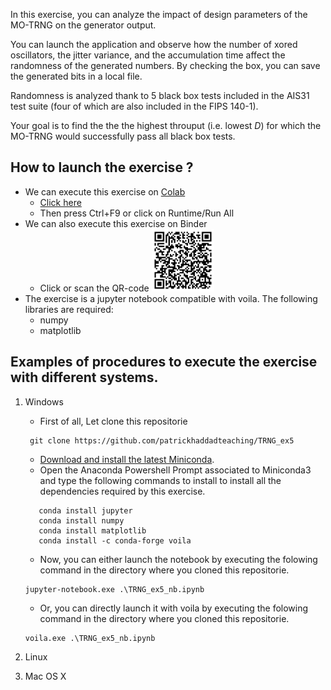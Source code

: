 In this exercise, you can analyze the impact of design parameters of the MO-TRNG on the generator output. 

You can launch the application and observe how the number of xored oscillators, the jitter variance, and the accumulation time affect the randomness of the generated numbers. 
By checking the box, you can save the generated bits in a local file.

Randomness is analyzed thank to 5 black box tests included in the AIS31 test suite (four of which are also included in the FIPS 140-1).

Your goal is to find the the the highest throuput (i.e. lowest $D$) for which the MO-TRNG would successfully pass all black box tests.

## How to launch the exercise ?
* We can execute this exercise on [Colab](https://colab.research.google.com/github/patrickhaddadteaching/TRNG_ex5/blob/main/TRNG_ex5_nb.ipynb)
    * [Click here](https://colab.research.google.com/github/patrickhaddadteaching/TRNG_ex5/blob/main/TRNG_ex5_nb.ipynb)
    * Then press Ctrl+F9 or click on Runtime/Run All
* We can also execute this exercise on Binder
    * Click or scan the QR-code <a href="[https://mybinder.org/v2/gh/patrickhaddadteaching/paramt1/main?urlpath=voila%2Frender%2Fparamt1
_binder.ipynb](https://mybinder.org/v2/gh/patrickhaddadteaching/TRNG_ex5/main?urlpath=voila%2Frender%2FTRNG_ex5_nb.ipynb)"><img src="qr-code-TRNG_ex5.png" style="width:100px;height:100px;"></a>
* The exercise is a jupyter notebook compatible with voila.
The following libraries are required:
    * numpy
    * matplotlib
## Examples of procedures to execute the exercise with different systems.
1. Windows
    * First of all, Let clone this repositorie
    ```
     git clone https://github.com/patrickhaddadteaching/TRNG_ex5
    ```
    * [Download and install the latest Miniconda](https://docs.conda.io/en/latest/miniconda.html#latest-miniconda-installer-links).
    * Open the Anaconda Powershell Prompt associated to Miniconda3 and type the following commands to install  to install all the dependencies required by this exercise.
     ```
        conda install jupyter
        conda install numpy
        conda install matplotlib
        conda install -c conda-forge voila    
    ```
    * Now, you can either launch the notebook by executing the folowing command in the directory where you cloned this repositorie.
    ```
    jupyter-notebook.exe .\TRNG_ex5_nb.ipynb
    ```
    
    * Or, you can directly launch it with voila  by executing the folowing command in the directory where you cloned this repositorie.
    ```
    voila.exe .\TRNG_ex5_nb.ipynb
    ```
2. Linux
3. Mac OS X
